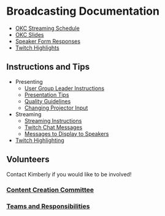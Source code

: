 # Broadcasting Documentation

* [OKC Streaming Schedule](https://docs.google.com/spreadsheets/d/1Ga72YMOD5V038D_4GFYggbuVF-JDu3rOPxHHPaNHu-E)
* [OKC Slides](https://docs.google.com/presentation/d/1qZkmUGUilxe-48N8nIuSnRpQB93I9bOfoYmlcqWbvzo)
* [Speaker Form Responses](https://docs.google.com/spreadsheets/d/10d-1TowAgA2WIqUawxwet9GRmhd2XI8zKxREzxqOuyY/)
* [Twitch Highlights](https://docs.google.com/spreadsheets/d/1cJqVigTtYIMWPtaYsagYzyYBV1EHO1HTTjpYIt_9Nag/)

## Instructions and Tips
* Presenting
  * [User Group Leader Instructions](Presenting/User-Group-Leader-Instructions.md)
  * [Presentation Tips](Presenting/Presentation-Tips.md)
  * [Quality Guidelines](Presenting/Stream-Quality-Guidelines.md)
  * [Changing Projector Input](Presenting/Changing-Projector-Input.md)
* Streaming
  * [Streaming Instructions](Streaming/Streaming-Instructions.md)
  * [Twitch Chat Messages](Streaming/Twitch-chat-messages.md)
  * [Messages to Display to Speakers](Streaming/Speaker-Messages.md)
* [Twitch Highlighting](TwitchHighlighting/Twitch&#32;Highlight.md)

## Volunteers
Contact Kimberly if you would like to be involved!

### [Content Creation Committee](https://github.com/techlahoma/committees/blob/master/content-creation.md)

### [Teams and Responsibilities](https://github.com/techlahoma/broadcasting/blob/master/teams.md)
